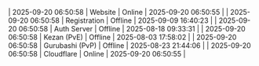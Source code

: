 | 2025-09-20 06:50:58 | Website | Online | 2025-09-20 06:50:55 |
| 2025-09-20 06:50:58 | Registration | Offline | 2025-09-09 16:40:23 |
| 2025-09-20 06:50:58 | Auth Server | Offline | 2025-08-18 09:33:31 |
| 2025-09-20 06:50:58 | Kezan (PvE) | Offline | 2025-08-03 17:58:02 |
| 2025-09-20 06:50:58 | Gurubashi (PvP) | Offline | 2025-08-23 21:44:06 |
| 2025-09-20 06:50:58 | Cloudflare | Online | 2025-09-20 06:50:55 |
